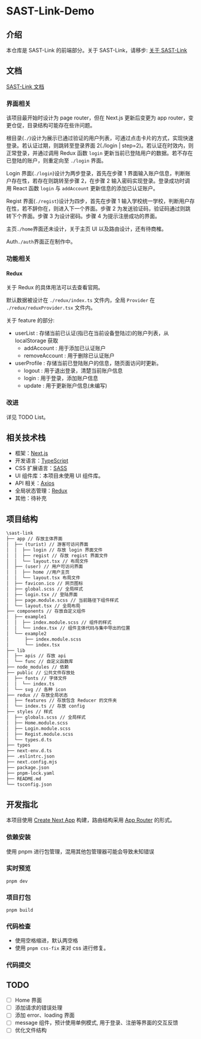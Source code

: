 # SAST-Link-Demo

## 介绍

本仓库是 SAST-Link 的前端部分。关于 SAST-Link，请移步: [关于 SAST-Link](https://njuptsast.feishu.cn/wiki/wikcnH1EW60rsChyrSxruAkXVEe)

## 文档

[SAST-Link 文档](https://njuptsast.feishu.cn/wiki/wikcnH1EW60rsChyrSxruAkXVEe)

### 界面相关

该项目最开始时设计为 page router，但在 Next.js 更新后变更为 app router，变更仓促，目录结构可能存在些许问题。

根目录(`./`)设计为展示已通过验证的用户列表，可通过点击卡片的方式，实现快速登录。若认证过期，则跳转至登录界面 2(./login | step=2)。若认证在时效内，则正常登录，并通过调用 Redux 函数 `login` 更新当前已登陆用户的数据。若不存在已登陆的账户，则重定向至 `./login` 界面。

Login 界面(`./login`)设计为两步登录，首先在步骤 1 界面输入账户信息，判断账户存在性，若存在则跳转至步骤 2，在步骤 2 输入密码实现登录。登录成功时调用 React 函数 `login` 与 `addAccount` 更新信息的添加已认证账户。

Regist 界面(`./regist`)设计为四步，首先在步骤 1 输入学校统一学校，判断用户存在性，若不辞你在，则进入下一个界面。步骤 2 为发送验证码，验证码通过则跳转下个界面。步骤 3 为设计密码。步骤 4 为提示注册成功的界面。

主页`./home`界面还未设计，关于主页 UI 以及路由设计，还有待商榷。

Auth`./auth`界面正在制作中。

### 功能相关

#### Redux

关于 Redux 的具体用法可以去查看官网。

默认数据被设计在 `./redux/index.ts` 文件内，全局 `Provider` 在 `./redux/reduxProvider.tsx` 文件内。

关于 feature 的部分:

- userList : 存储当前已认证(指已在当前设备登陆过)的账户列表，从 localStorage 获取
  - addAccount : 用于添加已认证账户
  - removeAccount : 用于删除已认证账户
- userProfile : 存储当前已登陆账户的信息，随页面访问时更新。
  - logout : 用于退出登录，清楚当前账户信息
  - login : 用于登录，添加账户信息
  - update : 用于更新账户信息(未编写)

### 改进

详见 TODO List。

## 相关技术栈

- 框架：[Next.js](https://nextjs.org/)
- 开发语言：[TypeScript](https://www.typescriptlang.org/)
- CSS 扩展语言：[SASS](https://sass-lang.com/)
- UI 组件库：本项目未使用 UI 组件库。
- API 相关：[Axios](https://axios-http.com/)
- 全局状态管理：[Redux](https://redux.js.org/)
- 其他：待补充

## 项目结构

```txt
\sast-link
├── app // 存放主体界面
│  ├── (turist) // 游客可访问界面
│  │  ├── login // 存放 login 界面文件
│  │  ├── regist // 存放 regist 界面文件
│  │  └── layout.tsx // 布局文件
│  ├── (user) // 用户可访问界面
│  │  ├── home //用户主页
│  │  └── layout.tsx 布局文件
│  ├── favicon.ico // 网页图标
│  ├── global.scss // 全局样式
│  ├── login.tsx // 登陆界面
│  ├── page.module.scss // 当前路径下组件样式
│  └── layout.tsx // 全局布局
├── components // 存放自定义组件
│  ├── example1
│  │  ├── index.module.scss // 组件的样式
│  │  └── index.tsx // 组件主体代码与集中导出的位置
│  └── example2
│      ├── index.module.scss
│      └── index.tsx
├── lib
│  ├── apis // 存放 api
│  └── func // 自定义函数库
├── node_modules // 依赖
├── public // 公共文件存放处
│  ├── fonts // 字体文件
│  │  └── index.ts
│  └── svg // 各种 icon
├── redux // 存放全局状态
│  ├── features // 存放包含 Reducer 的文件夹
│  └── index.ts // 存放 config
├── styles // 样式
│  ├── globals.scss // 全局样式
│  ├── Home.module.scss
│  ├── Login.module.scss
│  ├── Regist.module.scss
│  └── types.d.ts
├── types
├── next-env.d.ts
├── .eslintrc.json
├── next.config.mjs
├── package.json
├── pnpm-lock.yaml
├── README.md
└── tsconfig.json
```

## 开发指北

本项目使用 [Create Next App](https://nextjs.org/docs/api-reference/create-next-app) 构建，路由结构采用 [App Router](https://nextjs.org/docs/app) 的形式。

### 依赖安装

使用 pnpm 进行包管理，混用其他包管理器可能会导致未知错误

### 实时预览

```shell
pnpm dev
```

### 项目打包

```shell
pnpm build
```

### 代码检查

- 使用空格缩进，默认两空格
- 使用 `pnpm css-fix` 来对 css 进行修复。

### 代码提交

## TODO

- [ ] Home 界面
- [ ] 添加请求的错误处理
- [ ] 添加 error、loading 界面
- [ ] message 组件，预计使用单例模式, 用于登录、注册等界面的交互反馈
- [ ] 优化文件结构
